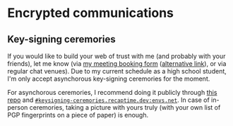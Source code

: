 # Encrypted communications

## Key-signing ceremories

If you would like to build your web of trust with me (and probably with your friends), let me know
(via [my meeting booking form](https://calendar.app.google/P8dvgAsvrtqi8mPR9) ([alternative link](https://coda.io/form/Schedule-a-meeting-with-ajhalili2006_deaLq2my-OX)),
or via regular chat venues).
Due to my current schedule as a high school student, I'm only accept asynchorous key-signing ceremories
for the moment.

For asynchorous ceremories, I recommend doing it publicly through [this repo](https://go.recaptime.eu.org/keysigning-ceremory)
and [`#keysigning-ceremories.recaptime.dev:envs.net`](https://matrix.to/#/#keysigning-ceremories.recaptime.dev:envs.net). In case
of in-person ceremories, taking a picture with yours truly (with your own list of PGP fingerprints on a piece of paper) is enough.